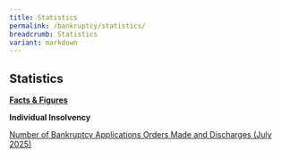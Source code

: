 ```yaml
---
title: Statistics
permalink: /bankruptcy/statistics/
breadcrumb: Statistics
variant: markdown
---
```

Statistics
---

<u><b>Facts &amp; Figures</b></u>

**Individual Insolvency**

[Number of Bankruptcy Applications Orders Made and Discharges (July 2025)](/files/NumberofBankruptcyApplicationsOrdersMadeandDischarges_July2025_.pdf)